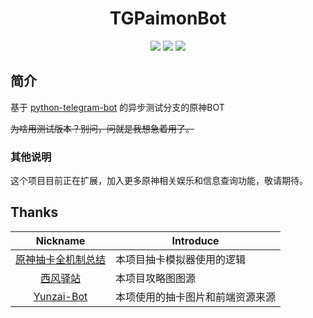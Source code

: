 <h1 align="center">TGPaimonBot</h1>

<div align="center">
<img src="https://img.shields.io/badge/python-3.8%2B-blue">
<img src="https://img.shields.io/badge/works%20on-my%20machine-brightgreen">
<img src="https://img.shields.io/badge/status-%E5%92%95%E5%92%95%E5%92%95-blue">
</div>


## 简介

基于 
[python-telegram-bot](https://github.com/python-telegram-bot/python-telegram-bot) 
的异步测试分支的原神BOT

~~为啥用测试版本？别问，问就是我想急着用了。~~

### 其他说明

这个项目目前正在扩展，加入更多原神相关娱乐和信息查询功能，敬请期待。

## Thanks
|                       Nickname                        | Introduce         |
|:-----------------------------------------------------:|-------------------|
| [原神抽卡全机制总结](https://www.bilibili.com/read/cv10468091) | 本项目抽卡模拟器使用的逻辑     |
|  [西风驿站](https://bbs.mihoyo.com/ys/collection/307224)  | 本项目攻略图图源          |
|  [Yunzai-Bot](https://github.com/Le-niao/Yunzai-Bot)  | 本项使用的抽卡图片和前端资源来源  |